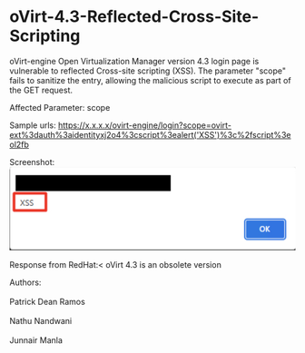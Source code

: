 # oVirt-4.3-Reflected-Cross-Site-Scripting

oVirt-engine Open Virtualization Manager version 4.3 login page is vulnerable to reflected Cross-site scripting (XSS).  The parameter "scope" fails to sanitize the entry, allowing the malicious script to execute as part of the GET request.

Affected Parameter: scope 

Sample urls:
https://x.x.x.x/ovirt-engine/login?scope=ovirt-ext%3dauth%3aidentityxj2o4%3cscript%3ealert('XSS')%3c%2fscript%3eol2fb

Screenshot:
![alt text](https://github.com/patrickdeanramos/oVirt-4.3-Reflected-Cross-Site-Scripting/blob/master/oVirt%20XSS.png?raw=True)

Response from RedHat:<
oVirt 4.3 is an obsolete version 

Authors:<br><br>
Patrick Dean Ramos<br><br>
Nathu Nandwani<br><br>
Junnair Manla<br><br>
